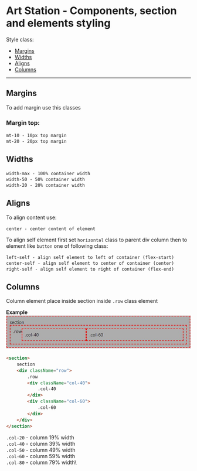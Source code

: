 # Art Station - Components, section and elements styling

Style class:
- [Margins](#margins)
- [Widths](#widths)
- [Aligns](#aligns)
- [Columns](#columns)

***

## Margins
To add margin use this classes

### Margin top:
```
mt-10 - 10px top margin
mt-20 - 20px top margin
```

## Widths

```
width-max - 100% container width
width-50 - 50% container width
width-20 - 20% container width
```

## Aligns
To align content use:
```
center - center content of element
```

To align self element first set ``horizontal`` class to parent div column then to element like ``button`` one of following class:
```
left-self - align self element to left of container (flex-start)
center-self - align self element to center of container (center)
right-self - align self element to right of container (flex-end)
```

## Columns
Column element place inside section inside `.row` class element

**Example**
![Grid Template](./img/grid.jpg)

``` html
<section>
    section
    <div className="row">
        .row
        <div className="col-40">
            .col-40
        </div>
        <div className="col-60">
            .col-60
        </div>
    </div>
</section>
```

 `.col-20` - column 19% width\
 `.col-40` - column 39% width\
 `.col-50` - column 49% width\
 `.col-60` - column 59% width\
 `.col-80` - column 79% width\